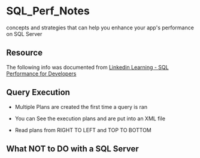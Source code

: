 # SQL_Perf_Notes
concepts and strategies that can help you enhance your app's performance on SQL Server

## Resource

The following info was documented from [Linkedin Learning - SQL Performance for Developers](https://www.linkedin.com/learning/sql-server-performance-for-developers/execution-plans-introduction)


## Query Execution

- Multiple Plans are created the first time a query is ran

- You can See the execution plans and are put into an XML file

- Read plans from RIGHT TO LEFT and TOP TO BOTTOM


## What NOT to DO with a SQL Server


